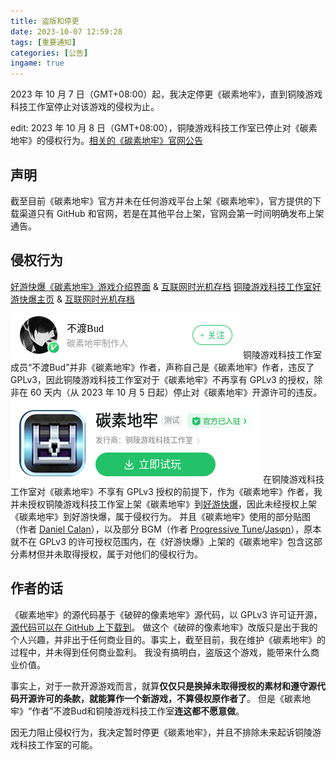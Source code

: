 ```yaml
---
title: 盗版和停更
date: 2023-10-07 12:59:28
tags: [重要通知]
categories: [公告]
ingame: true
---
```


2023 年 10 月 7 日（GMT+08:00）起，我决定停更《碳素地牢》，直到铜陵游戏科技工作室停止对该游戏的侵权为止。

<!-- DESC_END -->

edit: 2023 年 10 月 8 日（GMT+08:00），铜陵游戏科技工作室已停止对《碳素地牢》的侵权行为。[相关的《碳素地牢》官网公告](/2023/10/07/updating-resumed-2023-10-08/)

## 声明
截至目前《碳素地牢》官方并未在任何游戏平台上架《碳素地牢》，官方提供的下载渠道只有 GitHub 和官网，若是在其他平台上架，官网会第一时间明确发布上架通告。

## 侵权行为
[好游快爆《碳素地牢》游戏介绍界面](http://www.3839.com/a/159270.htm) & [互联网时光机存档](https://web.archive.org/web/20231007203136/https://www.3839.com/a/159270.htm)
[铜陵游戏科技工作室好游快爆主页](http://www.3839.com/cp/24501.html) & [互联网时光机存档](https://web.archive.org/web/20231007203316/https://www.3839.com/cp/24501.html)

![](/images/piracy-and-updating-stopped_0.png)
铜陵游戏科技工作室成员“不渡Bud”并非《碳素地牢》作者，声称自己是《碳素地牢》作者，违反了 GPLv3，因此铜陵游戏科技工作室对于《碳素地牢》不再享有 GPLv3 的授权，除非在 60 天内（从 2023 年 10 月 5 日起）停止对《碳素地牢》开源许可的违反。
![](/images/piracy-and-updating-stopped_1.png)
在铜陵游戏科技工作室对《碳素地牢》不享有 GPLv3 授权的前提下，作为《碳素地牢》作者，我并未授权铜陵游戏科技工作室上架《碳素地牢》到[好游快爆](http://www.3839.com)，因此未经授权上架《碳素地牢》到好游快爆，属于侵权行为。
并且《碳素地牢》使用的部分贴图（作者 [Daniel Calan](https://github.com/DanielCalan)），以及部分 BGM（作者 [Progressive Tune](https://progressive-tune.github.io/ptr)/[Jasφn](https://music.163.com/artist?id=48991962&userid=3270966253)），原本就不在 GPLv3 的许可授权范围内，在《好游快爆》上架的《碳素地牢》包含这部分素材但并未取得授权，属于对他们的侵权行为。

## 作者的话
《碳素地牢》的源代码基于《破碎的像素地牢》源代码，以 GPLv3 许可证开源，[源代码可以在 GitHub 上下载到](https://github.com/Tianscar/carbonized-pixel-dungeon)。
做这个《破碎的像素地牢》改版只是出于我的个人兴趣，并非出于任何商业目的。事实上，截至目前，我在维护《碳素地牢》的过程中，并未得到任何商业盈利。
我没有搞明白，盗版这个游戏，能带来什么商业价值。

事实上，对于一款开源游戏而言，就算**仅仅只是换掉未取得授权的素材和遵守源代码开源许可的条款，就能算作一个新游戏，不算侵权原作者了**。
但是《碳素地牢》“作者”不渡Bud和铜陵游戏科技工作室**连这都不愿意做**。

因无力阻止侵权行为，我决定暂时停更《碳素地牢》，并且不排除未来起诉铜陵游戏科技工作室的可能。
